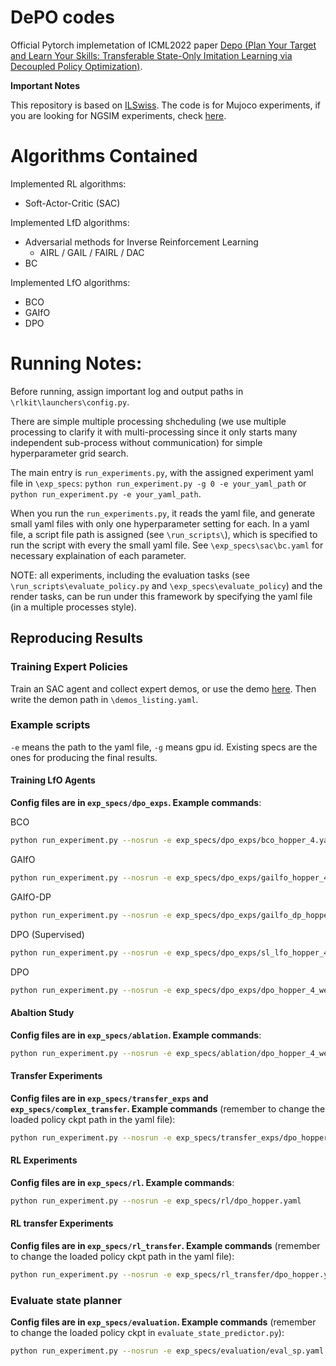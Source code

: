 # DePO codes

Official Pytorch implemetation of ICML2022 paper [Depo (Plan Your Target and Learn Your Skills: Transferable State-Only Imitation Learning via Decoupled Policy Optimization)](https://arxiv.org/abs/2203.02214).

**Important Notes**

This repository is based on [ILSwiss](https://github.com/Ericonaldo/ILSwiss). The code is for Mujoco experiments, if you are looking for NGSIM experiments, check [here](https://github.com/apexrl/DePO_NGSIM).

# Algorithms Contained

Implemented RL algorithms:

- Soft-Actor-Critic (SAC)

Implemented LfD algorithms:

- Adversarial methods for Inverse Reinforcement Learning
  - AIRL / GAIL / FAIRL / DAC
- BC

Implemented LfO algorithms:

- BCO
- GAIfO
- DPO

# Running Notes:

Before running, assign important log and output paths in `\rlkit\launchers\config.py`.

There are simple multiple processing shcheduling (we use multiple processing to clarify it with multi-processing since it only starts many independent sub-process without communication) for simple hyperparameter grid search.

The main entry is `run_experiments.py`, with the assigned experiment yaml file in `\exp_specs`:
`python run_experiment.py -g 0 -e your_yaml_path` or `python run_experiment.py -e your_yaml_path`.

When you run the `run_experiments.py`, it reads the yaml file, and generate small yaml files with only one hyperparameter setting for each. In a yaml file, a script file path is assigned (see `\run_scripts\`), which is specified to run the script with every the small yaml file. See `\exp_specs\sac\bc.yaml` for necessary explaination of each parameter.

NOTE: all experiments, including the evaluation tasks (see `\run_scripts\evaluate_policy.py` and `\exp_specs\evaluate_policy`) and the render tasks, can be run under this framework by specifying the yaml file (in a multiple processes style).

## Reproducing Results

### Training Expert Policies

Train an SAC agent and collect expert demos, or use the demo [here](https://github.com/apexrl/Baseline_Pool/tree/master/imitation_learning/sac/expert_trajs_50). Then write the demon path in `\demos_listing.yaml`.

### Example scripts

`-e` means the path to the yaml file, `-g` means gpu id. Existing specs are the ones for producing the final results.

#### Training LfO Agents

**Config files are in `exp_specs/dpo_exps`. Example commands**:

BCO

```bash
python run_experiment.py --nosrun -e exp_specs/dpo_exps/bco_hopper_4.yaml
```

GAIfO

```bash
python run_experiment.py --nosrun -e exp_specs/dpo_exps/gailfo_hopper_4.yaml
```

GAIfO-DP

```bash
python run_experiment.py --nosrun -e exp_specs/dpo_exps/gailfo_dp_hopper_4.yaml
```

DPO (Supervised)

```bash
python run_experiment.py --nosrun -e exp_specs/dpo_exps/sl_lfo_hopper_4.yaml
```

DPO

```bash
python run_experiment.py --nosrun -e exp_specs/dpo_exps/dpo_hopper_4_weightedmle_qsa_weight.yaml
```

#### Abaltion Study

**Config files are in `exp_specs/ablation`. Example commands**:

```bash
python run_experiment.py --nosrun -e exp_specs/ablation/dpo_hopper_4_weightedmle_qsa_static_lambdah.yaml
```

#### Transfer Experiments

**Config files are in `exp_specs/transfer_exps` and `exp_specs/complex_transfer`. Example commands** (remember to change the loaded policy ckpt path in the yaml file):

```bash
python run_experiment.py --nosrun -e exp_specs/transfer_exps/dpo_hopper_4_weightedmle_qsa_weight.yaml
```

#### RL Experiments

**Config files are in `exp_specs/rl`. Example commands**:

```bash
python run_experiment.py --nosrun -e exp_specs/rl/dpo_hopper.yaml
```

#### RL transfer Experiments

**Config files are in `exp_specs/rl_transfer`. Example commands** (remember to change the loaded policy ckpt path in the yaml file):

```bash
python run_experiment.py --nosrun -e exp_specs/rl_transfer/dpo_hopper.yaml
```

### Evaluate state planner

**Config files are in `exp_specs/evaluation`. Example commands**  (remember to change the loaded policy ckpt in `evaluate_state_predictor.py`):

```bash
python run_experiment.py --nosrun -e exp_specs/evaluation/eval_sp.yaml
```
